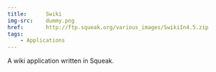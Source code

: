 ```yaml
---
title:      Swiki
img-src:    dummy.png
href:       http://ftp.squeak.org/various_images/SwikiIn4.5.zip
tags:
    - Applications
---
```

A wiki application written in Squeak.